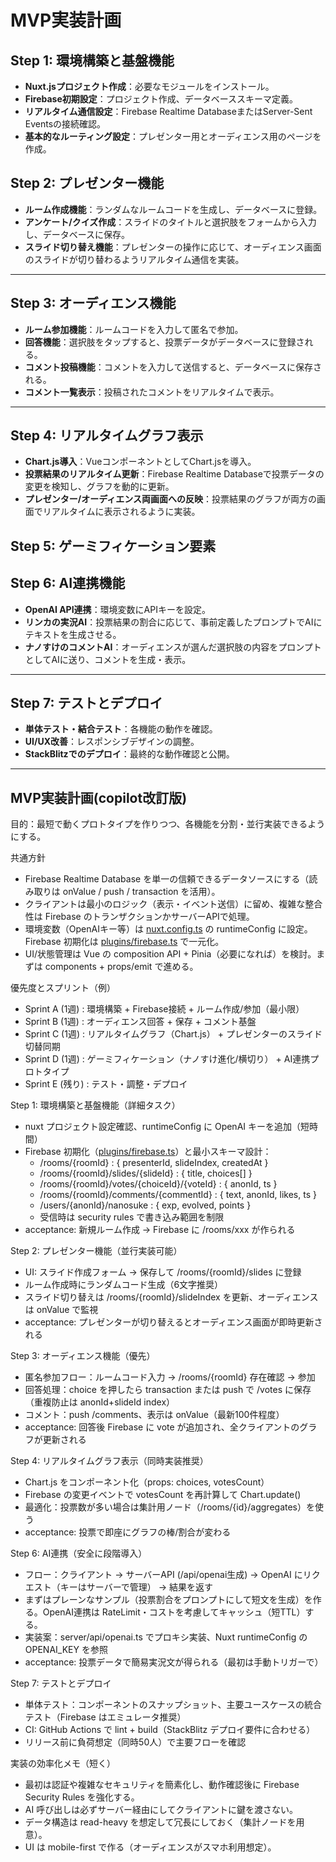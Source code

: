 # MVP実装計画

## Step 1: 環境構築と基盤機能

- **Nuxt.jsプロジェクト作成**：必要なモジュールをインストール。
- **Firebase初期設定**：プロジェクト作成、データベーススキーマ定義。
- **リアルタイム通信設定**：Firebase Realtime DatabaseまたはServer-Sent Eventsの接続確認。
- **基本的なルーティング設定**：プレゼンター用とオーディエンス用のページを作成。

## Step 2: プレゼンター機能

- **ルーム作成機能**：ランダムなルームコードを生成し、データベースに登録。
- **アンケート/クイズ作成**：スライドのタイトルと選択肢をフォームから入力し、データベースに保存。
- **スライド切り替え機能**：プレゼンターの操作に応じて、オーディエンス画面のスライドが切り替わるようリアルタイム通信を実装。

---

## Step 3: オーディエンス機能

- **ルーム参加機能**：ルームコードを入力して匿名で参加。
- **回答機能**：選択肢をタップすると、投票データがデータベースに登録される。
- **コメント投稿機能**：コメントを入力して送信すると、データベースに保存される。
- **コメント一覧表示**：投稿されたコメントをリアルタイムで表示。

---

## Step 4: リアルタイムグラフ表示

- **Chart.js導入**：VueコンポーネントとしてChart.jsを導入。
- **投票結果のリアルタイム更新**：Firebase Realtime Databaseで投票データの変更を検知し、グラフを動的に更新。
- **プレゼンター/オーディエンス両画面への反映**：投票結果のグラフが両方の画面でリアルタイムに表示されるように実装。

## Step 5: ゲーミフィケーション要素
<!-- 育成要素やポイントシステムの実装は後回し
- **ナノすけ育成**：
  - オーディエンスの回答数をカウントするシステムを実装。
  - 回答数に応じてナノすけの表示を切り替える（画像差し替え）。
  - 最終形態に進化したら、ポイント付与のフラグを立てる。
- **ポイントシステム**：
  - 「横切るナノすけ」のランダム出現ロジックを実装（`setInterval`などで一定時間ごとに表示）。
  - タップ時のポイント付与処理を実装。 -->

## Step 6: AI連携機能

- **OpenAI API連携**：環境変数にAPIキーを設定。
- **リンカの実況AI**：投票結果の割合に応じて、事前定義したプロンプトでAIにテキストを生成させる。
- **ナノすけのコメントAI**：オーディエンスが選んだ選択肢の内容をプロンプトとしてAIに送り、コメントを生成・表示。

---

## Step 7: テストとデプロイ

- **単体テスト・結合テスト**：各機能の動作を確認。
- **UI/UX改善**：レスポンシブデザインの調整。
- **StackBlitzでのデプロイ**：最終的な動作確認と公開。

---

## MVP実装計画(copilot改訂版)

目的：最短で動くプロトタイプを作りつつ、各機能を分割・並行実装できるようにする。

共通方針

- Firebase Realtime Database を単一の信頼できるデータソースにする（読み取りは onValue / push / transaction を活用）。
- クライアントは最小のロジック（表示・イベント送信）に留め、複雑な整合性は Firebase のトランザクションかサーバーAPIで処理。
- 環境変数（OpenAIキー等）は [nuxt.config.ts](nuxt.config.ts) の runtimeConfig に設定。Firebase 初期化は [plugins/firebase.ts](plugins/firebase.ts) で一元化。
- UI/状態管理は Vue の composition API + Pinia（必要になれば）を検討。まずは components + props/emit で進める。

優先度とスプリント（例）

- Sprint A (1週) : 環境構築 + Firebase接続 + ルーム作成/参加（最小限）
- Sprint B (1週) : オーディエンス回答 + 保存 + コメント基盤
- Sprint C (1週) : リアルタイムグラフ（Chart.js） + プレゼンターのスライド切替同期
- Sprint D (1週) : ゲーミフィケーション（ナノすけ進化/横切り） + AI連携プロトタイプ
- Sprint E (残り) : テスト・調整・デプロイ

Step 1: 環境構築と基盤機能（詳細タスク）

- nuxt プロジェクト設定確認、runtimeConfig に OpenAI キーを追加（短時間）
- Firebase 初期化（[plugins/firebase.ts](plugins/firebase.ts)）と最小スキーマ設計：
  - /rooms/{roomId} : { presenterId, slideIndex, createdAt }
  - /rooms/{roomId}/slides/{slideId} : { title, choices[] }
  - /rooms/{roomId}/votes/{choiceId}/{voteId} : { anonId, ts }
  - /rooms/{roomId}/comments/{commentId} : { text, anonId, likes, ts }
  - /users/{anonId}/nanosuke : { exp, evolved, points }
  - 受信時は security rules で書き込み範囲を制限
- acceptance: 新規ルーム作成 → Firebase に /rooms/xxx が作られる

Step 2: プレゼンター機能（並行実装可能）

- UI: スライド作成フォーム → 保存して /rooms/{roomId}/slides に登録
- ルーム作成時にランダムコード生成（6文字推奨）
- スライド切り替えは /rooms/{roomId}/slideIndex を更新、オーディエンスは onValue で監視
- acceptance: プレゼンターが切り替えるとオーディエンス画面が即時更新される

Step 3: オーディエンス機能（優先）

- 匿名参加フロー：ルームコード入力 → /rooms/{roomId} 存在確認 → 参加
- 回答処理：choice を押したら transaction または push で /votes に保存（重複防止は anonId+slideId index）
- コメント：push /comments、表示は onValue（最新100件程度）
- acceptance: 回答後 Firebase に vote が追加され、全クライアントのグラフが更新される

Step 4: リアルタイムグラフ表示（同時実装推奨）

- Chart.js をコンポーネント化（props: choices, votesCount）
- Firebase の変更イベントで votesCount を再計算して Chart.update()
- 最適化：投票数が多い場合は集計用ノード（/rooms/{id}/aggregates）を使う
- acceptance: 投票で即座にグラフの棒/割合が変わる

<!-- 育成要素やポイントシステムの実装は後回し
Step 5: ゲーミフィケーション要素（段階的導入）

- ナノすけ進化（最小実装）
  - 回答回数を /users/{anonId}/nanosuke/exp に累積
  - 進化閾値は slideTotal ÷ 2（要件に従う）
  - 表示切替はクライアントで行う（画像の差し替え）
- 横切るナノすけ（軽量）
  - プレゼン中にクライアント側で setInterval で一定確率で表示（同期不要）
  - タップで /users/{anonId}/points をインクリメント（ポイント付与はサーバー側で検証する余地あり）
- acceptance: 回答で exp が増え、閾値到達で表示が変わる。横切りタップでポイント反映。 -->

Step 6: AI連携（安全に段階導入）

- フロー：クライアント → サーバーAPI (/api/openai生成) → OpenAI にリクエスト（キーはサーバーで管理） → 結果を返す
- まずはプレーンなサンプル（投票割合をプロンプトにして短文を生成）を作る。OpenAI連携は RateLimit・コストを考慮してキャッシュ（短TTL）する。
- 実装案：server/api/openai.ts でプロキシ実装、Nuxt runtimeConfig の OPENAI_KEY を参照
- acceptance: 投票データで簡易実況文が得られる（最初は手動トリガーで）

Step 7: テストとデプロイ

- 単体テスト：コンポーネントのスナップショット、主要ユースケースの統合テスト（Firebase はエミュレータ推奨）
- CI: GitHub Actions で lint + build（StackBlitz デプロイ要件に合わせる）
- リリース前に負荷想定（同時50人）で主要フローを確認

実装の効率化メモ（短く）

- 最初は認証や複雑なセキュリティを簡素化し、動作確認後に Firebase Security Rules を強化する。
- AI 呼び出しは必ずサーバー経由にしてクライアントに鍵を渡さない。
- データ構造は read-heavy を想定して冗長にしておく（集計ノードを用意）。
- UI は mobile-first で作る（オーディエンスがスマホ利用想定）。
